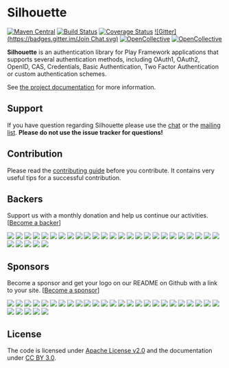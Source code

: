 Silhouette 
==========
[![Maven Central](https://maven-badges.herokuapp.com/maven-central/com.mohiva/play-silhouette_2.11/badge.svg)](https://maven-badges.herokuapp.com/maven-central/com.mohiva/play-silhouette_2.11) [![Build Status](https://travis-ci.org/mohiva/play-silhouette.png)](https://travis-ci.org/mohiva/play-silhouette) [![Coverage Status](https://coveralls.io/repos/mohiva/play-silhouette/badge.svg?branch=master&service=github)](https://coveralls.io/github/mohiva/play-silhouette?branch=master) [![Gitter](https://badges.gitter.im/Join Chat.svg)](https://gitter.im/mohiva/play-silhouette?utm_source=badge&utm_medium=badge&utm_campaign=pr-badge&utm_content=badge)
[![OpenCollective](https://opencollective.com/silhouette/backers/badge.svg)](#backers) 
[![OpenCollective](https://opencollective.com/silhouette/sponsors/badge.svg)](#sponsors)


**Silhouette** is an authentication library for Play Framework applications that supports several authentication methods, including OAuth1, OAuth2, OpenID, CAS, Credentials, Basic Authentication, Two Factor Authentication or custom authentication schemes.

See [the project documentation] for more information.

## Support

If you have question regarding Silhouette please use the [chat] or the [mailing list]. **Please do not use the issue tracker for questions!**

## Contribution

Please read the [contributing guide] before you contribute. It contains very useful tips for a successful contribution.

## Backers

Support us with a monthly donation and help us continue our activities. [[Become a backer](https://opencollective.com/silhouette#backer)]

<a href="https://opencollective.com/silhouette/backer/0/website" target="_blank"><img src="https://opencollective.com/silhouette/backer/0/avatar.svg"></a>
<a href="https://opencollective.com/silhouette/backer/1/website" target="_blank"><img src="https://opencollective.com/silhouette/backer/1/avatar.svg"></a>
<a href="https://opencollective.com/silhouette/backer/2/website" target="_blank"><img src="https://opencollective.com/silhouette/backer/2/avatar.svg"></a>
<a href="https://opencollective.com/silhouette/backer/3/website" target="_blank"><img src="https://opencollective.com/silhouette/backer/3/avatar.svg"></a>
<a href="https://opencollective.com/silhouette/backer/4/website" target="_blank"><img src="https://opencollective.com/silhouette/backer/4/avatar.svg"></a>
<a href="https://opencollective.com/silhouette/backer/5/website" target="_blank"><img src="https://opencollective.com/silhouette/backer/5/avatar.svg"></a>
<a href="https://opencollective.com/silhouette/backer/6/website" target="_blank"><img src="https://opencollective.com/silhouette/backer/6/avatar.svg"></a>
<a href="https://opencollective.com/silhouette/backer/7/website" target="_blank"><img src="https://opencollective.com/silhouette/backer/7/avatar.svg"></a>
<a href="https://opencollective.com/silhouette/backer/8/website" target="_blank"><img src="https://opencollective.com/silhouette/backer/8/avatar.svg"></a>
<a href="https://opencollective.com/silhouette/backer/9/website" target="_blank"><img src="https://opencollective.com/silhouette/backer/9/avatar.svg"></a>
<a href="https://opencollective.com/silhouette/backer/10/website" target="_blank"><img src="https://opencollective.com/silhouette/backer/10/avatar.svg"></a>
<a href="https://opencollective.com/silhouette/backer/11/website" target="_blank"><img src="https://opencollective.com/silhouette/backer/11/avatar.svg"></a>
<a href="https://opencollective.com/silhouette/backer/12/website" target="_blank"><img src="https://opencollective.com/silhouette/backer/12/avatar.svg"></a>
<a href="https://opencollective.com/silhouette/backer/13/website" target="_blank"><img src="https://opencollective.com/silhouette/backer/13/avatar.svg"></a>
<a href="https://opencollective.com/silhouette/backer/14/website" target="_blank"><img src="https://opencollective.com/silhouette/backer/14/avatar.svg"></a>
<a href="https://opencollective.com/silhouette/backer/15/website" target="_blank"><img src="https://opencollective.com/silhouette/backer/15/avatar.svg"></a>
<a href="https://opencollective.com/silhouette/backer/16/website" target="_blank"><img src="https://opencollective.com/silhouette/backer/16/avatar.svg"></a>
<a href="https://opencollective.com/silhouette/backer/17/website" target="_blank"><img src="https://opencollective.com/silhouette/backer/17/avatar.svg"></a>
<a href="https://opencollective.com/silhouette/backer/18/website" target="_blank"><img src="https://opencollective.com/silhouette/backer/18/avatar.svg"></a>
<a href="https://opencollective.com/silhouette/backer/19/website" target="_blank"><img src="https://opencollective.com/silhouette/backer/19/avatar.svg"></a>
<a href="https://opencollective.com/silhouette/backer/20/website" target="_blank"><img src="https://opencollective.com/silhouette/backer/20/avatar.svg"></a>
<a href="https://opencollective.com/silhouette/backer/21/website" target="_blank"><img src="https://opencollective.com/silhouette/backer/21/avatar.svg"></a>
<a href="https://opencollective.com/silhouette/backer/22/website" target="_blank"><img src="https://opencollective.com/silhouette/backer/22/avatar.svg"></a>
<a href="https://opencollective.com/silhouette/backer/23/website" target="_blank"><img src="https://opencollective.com/silhouette/backer/23/avatar.svg"></a>
<a href="https://opencollective.com/silhouette/backer/24/website" target="_blank"><img src="https://opencollective.com/silhouette/backer/24/avatar.svg"></a>
<a href="https://opencollective.com/silhouette/backer/25/website" target="_blank"><img src="https://opencollective.com/silhouette/backer/25/avatar.svg"></a>
<a href="https://opencollective.com/silhouette/backer/26/website" target="_blank"><img src="https://opencollective.com/silhouette/backer/26/avatar.svg"></a>
<a href="https://opencollective.com/silhouette/backer/27/website" target="_blank"><img src="https://opencollective.com/silhouette/backer/27/avatar.svg"></a>
<a href="https://opencollective.com/silhouette/backer/28/website" target="_blank"><img src="https://opencollective.com/silhouette/backer/28/avatar.svg"></a>
<a href="https://opencollective.com/silhouette/backer/29/website" target="_blank"><img src="https://opencollective.com/silhouette/backer/29/avatar.svg"></a>

## Sponsors

Become a sponsor and get your logo on our README on Github with a link to your site. [[Become a sponsor](https://opencollective.com/silhouette#sponsor)]

<a href="https://opencollective.com/silhouette/sponsor/0/website" target="_blank"><img src="https://opencollective.com/silhouette/sponsor/0/avatar.svg"></a>
<a href="https://opencollective.com/silhouette/sponsor/1/website" target="_blank"><img src="https://opencollective.com/silhouette/sponsor/1/avatar.svg"></a>
<a href="https://opencollective.com/silhouette/sponsor/2/website" target="_blank"><img src="https://opencollective.com/silhouette/sponsor/2/avatar.svg"></a>
<a href="https://opencollective.com/silhouette/sponsor/3/website" target="_blank"><img src="https://opencollective.com/silhouette/sponsor/3/avatar.svg"></a>
<a href="https://opencollective.com/silhouette/sponsor/4/website" target="_blank"><img src="https://opencollective.com/silhouette/sponsor/4/avatar.svg"></a>
<a href="https://opencollective.com/silhouette/sponsor/5/website" target="_blank"><img src="https://opencollective.com/silhouette/sponsor/5/avatar.svg"></a>
<a href="https://opencollective.com/silhouette/sponsor/6/website" target="_blank"><img src="https://opencollective.com/silhouette/sponsor/6/avatar.svg"></a>
<a href="https://opencollective.com/silhouette/sponsor/7/website" target="_blank"><img src="https://opencollective.com/silhouette/sponsor/7/avatar.svg"></a>
<a href="https://opencollective.com/silhouette/sponsor/8/website" target="_blank"><img src="https://opencollective.com/silhouette/sponsor/8/avatar.svg"></a>
<a href="https://opencollective.com/silhouette/sponsor/9/website" target="_blank"><img src="https://opencollective.com/silhouette/sponsor/9/avatar.svg"></a>
<a href="https://opencollective.com/silhouette/sponsor/10/website" target="_blank"><img src="https://opencollective.com/silhouette/sponsor/10/avatar.svg"></a>
<a href="https://opencollective.com/silhouette/sponsor/11/website" target="_blank"><img src="https://opencollective.com/silhouette/sponsor/11/avatar.svg"></a>
<a href="https://opencollective.com/silhouette/sponsor/12/website" target="_blank"><img src="https://opencollective.com/silhouette/sponsor/12/avatar.svg"></a>
<a href="https://opencollective.com/silhouette/sponsor/13/website" target="_blank"><img src="https://opencollective.com/silhouette/sponsor/13/avatar.svg"></a>
<a href="https://opencollective.com/silhouette/sponsor/14/website" target="_blank"><img src="https://opencollective.com/silhouette/sponsor/14/avatar.svg"></a>
<a href="https://opencollective.com/silhouette/sponsor/15/website" target="_blank"><img src="https://opencollective.com/silhouette/sponsor/15/avatar.svg"></a>
<a href="https://opencollective.com/silhouette/sponsor/16/website" target="_blank"><img src="https://opencollective.com/silhouette/sponsor/16/avatar.svg"></a>
<a href="https://opencollective.com/silhouette/sponsor/17/website" target="_blank"><img src="https://opencollective.com/silhouette/sponsor/17/avatar.svg"></a>
<a href="https://opencollective.com/silhouette/sponsor/18/website" target="_blank"><img src="https://opencollective.com/silhouette/sponsor/18/avatar.svg"></a>
<a href="https://opencollective.com/silhouette/sponsor/19/website" target="_blank"><img src="https://opencollective.com/silhouette/sponsor/19/avatar.svg"></a>
<a href="https://opencollective.com/silhouette/sponsor/20/website" target="_blank"><img src="https://opencollective.com/silhouette/sponsor/20/avatar.svg"></a>
<a href="https://opencollective.com/silhouette/sponsor/21/website" target="_blank"><img src="https://opencollective.com/silhouette/sponsor/21/avatar.svg"></a>
<a href="https://opencollective.com/silhouette/sponsor/22/website" target="_blank"><img src="https://opencollective.com/silhouette/sponsor/22/avatar.svg"></a>
<a href="https://opencollective.com/silhouette/sponsor/23/website" target="_blank"><img src="https://opencollective.com/silhouette/sponsor/23/avatar.svg"></a>
<a href="https://opencollective.com/silhouette/sponsor/24/website" target="_blank"><img src="https://opencollective.com/silhouette/sponsor/24/avatar.svg"></a>
<a href="https://opencollective.com/silhouette/sponsor/25/website" target="_blank"><img src="https://opencollective.com/silhouette/sponsor/25/avatar.svg"></a>
<a href="https://opencollective.com/silhouette/sponsor/26/website" target="_blank"><img src="https://opencollective.com/silhouette/sponsor/26/avatar.svg"></a>
<a href="https://opencollective.com/silhouette/sponsor/27/website" target="_blank"><img src="https://opencollective.com/silhouette/sponsor/27/avatar.svg"></a>
<a href="https://opencollective.com/silhouette/sponsor/28/website" target="_blank"><img src="https://opencollective.com/silhouette/sponsor/28/avatar.svg"></a>
<a href="https://opencollective.com/silhouette/sponsor/29/website" target="_blank"><img src="https://opencollective.com/silhouette/sponsor/29/avatar.svg"></a>

## License

The code is licensed under [Apache License v2.0] and the documentation under [CC BY 3.0].

[the project documentation]: http://silhouette.mohiva.com/docs
[chat]: https://gitter.im/mohiva/play-silhouette
[mailing list]: https://groups.google.com/forum/#!forum/play-silhouette
[contributing guide]: CONTRIBUTING.md
[Apache License v2.0]: http://www.apache.org/licenses/LICENSE-2.0
[CC BY 3.0]: http://creativecommons.org/licenses/by/3.0/
[New MTB for spring]: http://blog.mohiva.com/2016/01/new-mtb-for-spring-campaign.html
